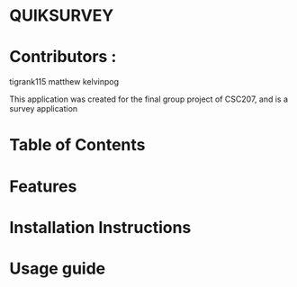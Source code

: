 # QUIKSURVEY

# Contributors :
tigrank115 
matthew
kelvinpog

This application was created for the final group project of CSC207, 
and is a survey application 

# Table of Contents 

# Features 

# Installation Instructions 

# Usage guide 
